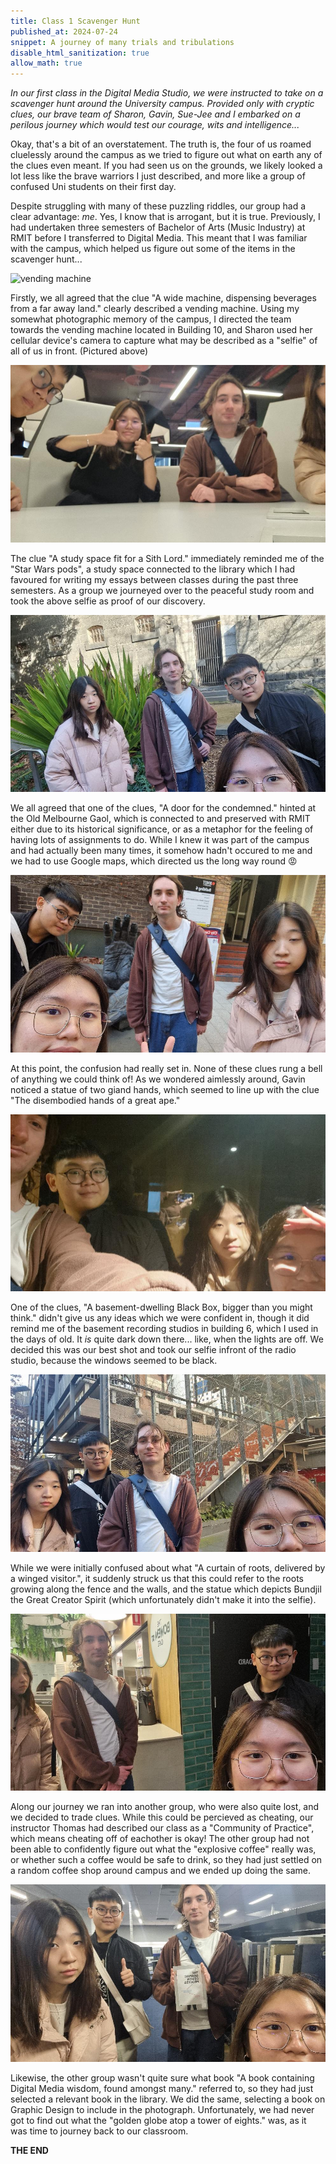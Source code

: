 ```yaml
---
title: Class 1 Scavenger Hunt
published_at: 2024-07-24
snippet: A journey of many trials and tribulations
disable_html_sanitization: true
allow_math: true
---
```


*In our first class in the Digital Media Studio, we were instructed to take on a scavenger hunt around the University campus. Provided only with cryptic clues, our brave team of Sharon, Gavin, Sue-Jee and I embarked on a perilous journey which would test our courage, wits and intelligence...*

Okay, that's a bit of an overstatement. The truth is, the four of us roamed cluelessly around the campus as we tried to figure out what on earth any of the clues even meant. If you had seen us on the grounds, we likely looked a lot less like the brave warriors I just described, and more like a group of confused Uni students on their first day.

Despite struggling with many of these puzzling riddles, our group had a clear advantage: *me*. Yes, I know that is arrogant, but it is true. Previously, I had undertaken three semesters of Bachelor of Arts (Music Industry) at RMIT before I transferred to Digital Media. This meant that I was familiar with the campus, which helped us figure out some of the items in the scavenger hunt...

![vending machine](/w01s1/scavenger_1.jpg)

Firstly, we all agreed that the clue "A wide machine, dispensing beverages from a far away land." clearly described a vending machine. Using my somewhat photographic memory of the campus, I directed the team towards the vending machine located in Building 10, and Sharon used her cellular device's camera to capture what may be described as a "selfie" of all of us in front. (Pictured above)

![star wars pods](/static/w01s1/scavenger_2.jpg)

The clue "A study space fit for a Sith Lord." immediately reminded me of the "Star Wars pods", a study space connected to the library which I had favoured for writing my essays between classes during the past three semesters. As a group we journeyed over to the peaceful study room and took the above selfie as proof of our discovery.

![jail](/static/w01s1/scavenger_3.jpg)

We all agreed that one of the clues, "A door for the condemned." hinted at the Old Melbourne Gaol, which is connected to and preserved with RMIT either due to its historical significance, or as a metaphor for the feeling of having lots of assignments to do. While I knew it was part of the campus and had actually been many times, it somehow hadn't occured to me and we had to use Google maps, which directed us the long way round :rage:

![monkey's hand](/static/w01s1/scavenger_4.jpg)

At this point, the confusion had really set in. None of these clues rung a bell of anything we could think of! As we wondered aimlessly around, Gavin noticed a statue of two giand hands, which seemed to line up with the clue "The disembodied hands of a great ape."

![black box](/static/w01s1/scavenger_5.jpg)

One of the clues, "A basement-dwelling Black Box, bigger than you might think." didn't give us any ideas which we were confident in, though it did remind me of the basement recording studios in building 6, which I used in the days of old. It *is* quite dark down there... like, when the lights are off. We decided this was our best shot and took our selfie infront of the radio studio, because the windows seemed to be black.

![roots](/static/w01s1/scavenger_6.jpg)

While we were initially confused about what "A curtain of roots, delivered by a winged visitor.", it suddenly struck us that this could refer to the roots growing along the fence and the walls, and the statue which depicts Bundjil the Great Creator Spirit (which unfortunately didn't make it into the selfie).

![coffee](/static/w01s1/scavenger_7.jpg)

Along our journey we ran into another group, who were also quite lost, and we decided to trade clues. While this could be percieved as cheating, our instructor Thomas had described our class as a "Community of Practice", which means cheating off of eachother is okay! The other group had not been able to confidently figure out what the "explosive coffee" really was, or whether such a coffee would be safe to drink, so they had just settled on a random coffee shop around campus and we ended up doing the same.

![book](/static/w01s1/scavenger_8.jpg)

Likewise, the other group wasn't quite sure what book "A book containing Digital Media wisdom, found amongst many." referred to, so they had just selected a relevant book in the library. We did the same, selecting a book on Graphic Design to include in the photograph. Unfortunately, we had never got to find out what the "golden globe atop a tower of eights." was, as it was time to journey back to our classroom.

**THE END**